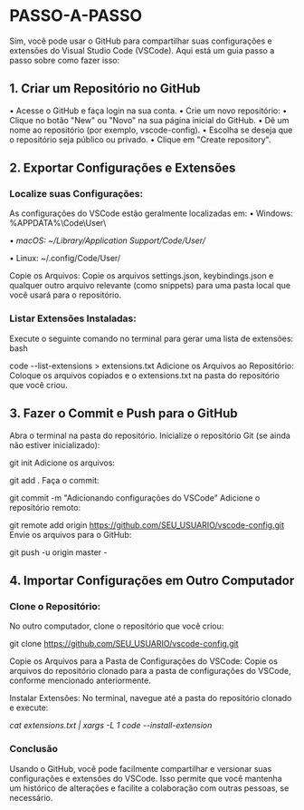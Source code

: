 # PASSO-A-PASSO

Sim, você pode usar o GitHub para compartilhar suas configurações e extensões do Visual Studio Code (VSCode). Aqui está um guia passo a passo sobre como fazer isso:

## 1. Criar um Repositório no GitHub
• Acesse o GitHub e faça login na sua conta.
• Crie um novo repositório:
• Clique no botão "New" ou "Novo" na sua página inicial do GitHub.
• Dê um nome ao repositório (por exemplo, vscode-config).
• Escolha se deseja que o repositório seja público ou privado.
• Clique em "Create repository".
## 2. Exportar Configurações e Extensões
### Localize suas Configurações:

As configurações do VSCode estão geralmente localizadas em:
• Windows: %APPDATA%\Code\User\

• *macOS: ~/Library/Application Support/Code/User/*

• Linux: ~/.config/Code/User/

Copie os Arquivos:
Copie os arquivos settings.json, keybindings.json e qualquer outro arquivo relevante (como snippets) para uma pasta local que você usará para o repositório.

### Listar Extensões Instaladas:
Execute o seguinte comando no terminal para gerar uma lista de extensões:
bash

code --list-extensions > extensions.txt
Adicione os Arquivos ao Repositório:
Coloque os arquivos copiados e o extensions.txt na pasta do repositório que você criou.

## 3. Fazer o Commit e Push para o GitHub
Abra o terminal na pasta do repositório.
Inicialize o repositório Git (se ainda não estiver inicializado):

git init
Adicione os arquivos:

git add .
Faça o commit:

git commit -m "Adicionando configurações do VSCode"
Adicione o repositório remoto:

git remote add origin https://github.com/SEU_USUARIO/vscode-config.git
Envie os arquivos para o GitHub:

git push -u origin master - 

## 4. Importar Configurações em Outro Computador

### Clone o Repositório:
No outro computador, clone o repositório que você criou:

git clone https://github.com/SEU_USUARIO/vscode-config.git

Copie os Arquivos para a Pasta de Configurações do VSCode:
Copie os arquivos do repositório clonado para a pasta de configurações do VSCode, conforme mencionado anteriormente.

Instalar Extensões:
No terminal, navegue até a pasta do repositório clonado e execute:

*cat extensions.txt | xargs -L 1 code --install-extension*

### Conclusão
Usando o GitHub, você pode facilmente compartilhar e versionar suas configurações e extensões do VSCode. Isso permite que você mantenha um histórico de alterações e facilite a colaboração com outras pessoas, se necessário.